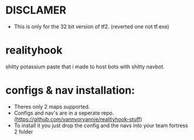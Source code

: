 # DISCLAMER
- This is only for the 32 bit version of tf2. (reverted one not tf.exe)
# realityhook
shitty potassium paste that i made to host bots with shitty navbot.

# configs & nav installation:
- Theres only 2 maps supported.
- Configs and nav's are in a seperate repo. (https://github.com/vannyorvannie/realityhook-stuff)
- To install it you just drop the config and the navs into your team fortress 2 folder
